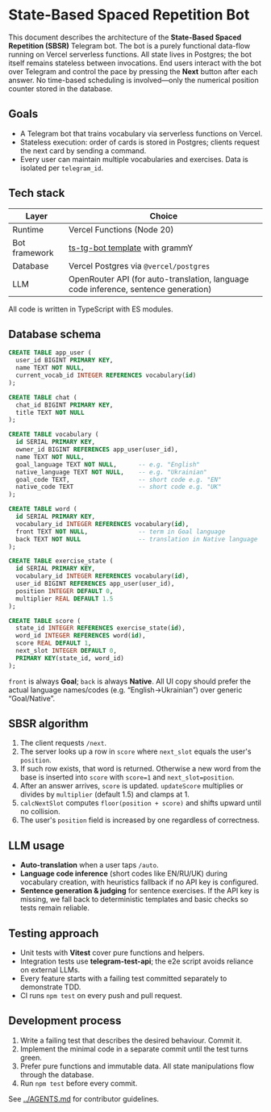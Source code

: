 # State-Based Spaced Repetition Bot

This document describes the architecture of the **State-Based Spaced Repetition (SBSR)** Telegram bot. The bot is a purely functional data-flow running on Vercel serverless functions. All state lives in Postgres; the bot itself remains stateless between invocations. End users interact with the bot over Telegram and control the pace by pressing the **Next** button after each answer. No time-based scheduling is involved—only the numerical position counter stored in the database.

## Goals

* A Telegram bot that trains vocabulary via serverless functions on Vercel.
* Stateless execution: order of cards is stored in Postgres; clients request the next card by sending a command.
* Every user can maintain multiple vocabularies and exercises. Data is isolated per `telegram_id`.

## Tech stack

| Layer          | Choice                                                                              |
| -------------- | ----------------------------------------------------------------------------------- |
| Runtime        | Vercel Functions (Node 20)                                                          |
| Bot framework  | [ts-tg-bot template](https://github.com/ExposedCat/ts-tg-bot) with grammY           |
| Database       | Vercel Postgres via `@vercel/postgres`                                              |
| LLM            | OpenRouter API (for auto-translation, language code inference, sentence generation) |

All code is written in TypeScript with ES modules.

## Database schema

```sql
CREATE TABLE app_user (
  user_id BIGINT PRIMARY KEY,
  name TEXT NOT NULL,
  current_vocab_id INTEGER REFERENCES vocabulary(id)
);

CREATE TABLE chat (
  chat_id BIGINT PRIMARY KEY,
  title TEXT NOT NULL
);

CREATE TABLE vocabulary (
  id SERIAL PRIMARY KEY,
  owner_id BIGINT REFERENCES app_user(user_id),
  name TEXT NOT NULL,
  goal_language TEXT NOT NULL,      -- e.g. "English"
  native_language TEXT NOT NULL,    -- e.g. "Ukrainian"
  goal_code TEXT,                   -- short code e.g. "EN"
  native_code TEXT                  -- short code e.g. "UK"
);

CREATE TABLE word (
  id SERIAL PRIMARY KEY,
  vocabulary_id INTEGER REFERENCES vocabulary(id),
  front TEXT NOT NULL,              -- term in Goal language
  back TEXT NOT NULL                -- translation in Native language
);

CREATE TABLE exercise_state (
  id SERIAL PRIMARY KEY,
  vocabulary_id INTEGER REFERENCES vocabulary(id),
  user_id BIGINT REFERENCES app_user(user_id),
  position INTEGER DEFAULT 0,
  multiplier REAL DEFAULT 1.5
);

CREATE TABLE score (
  state_id INTEGER REFERENCES exercise_state(id),
  word_id INTEGER REFERENCES word(id),
  score REAL DEFAULT 1,
  next_slot INTEGER DEFAULT 0,
  PRIMARY KEY(state_id, word_id)
);
```

`front` is always **Goal**; `back` is always **Native**. All UI copy should prefer the actual language names/codes (e.g. “English→Ukrainian”) over generic “Goal/Native”.

## SBSR algorithm

1. The client requests `/next`.
2. The server looks up a row in `score` where `next_slot` equals the user's `position`.
3. If such row exists, that word is returned. Otherwise a new word from the base is inserted into `score` with `score=1` and `next_slot=position`.
4. After an answer arrives, `score` is updated. `updateScore` multiplies or divides by `multiplier` (default 1.5) and clamps at 1.
5. `calcNextSlot` computes `floor(position + score)` and shifts upward until no collision.
6. The user's `position` field is increased by one regardless of correctness.

## LLM usage
* **Auto-translation** when a user taps `/auto`.
* **Language code inference** (short codes like EN/RU/UK) during vocabulary creation, with heuristics fallback if no API key is configured.
* **Sentence generation & judging** for sentence exercises. If the API key is missing, we fall back to deterministic templates and basic checks so tests remain reliable.

## Testing approach
* Unit tests with **Vitest** cover pure functions and helpers.
* Integration tests use **telegram-test-api**; the e2e script avoids reliance on external LLMs.
* Every feature starts with a failing test committed separately to demonstrate TDD.
* CI runs `npm test` on every push and pull request.

## Development process

1. Write a failing test that describes the desired behaviour. Commit it.
2. Implement the minimal code in a separate commit until the test turns green.
3. Prefer pure functions and immutable data. All state manipulations flow through the database.
4. Run `npm test` before every commit.

See [../AGENTS.md](../AGENTS.md) for contributor guidelines.
